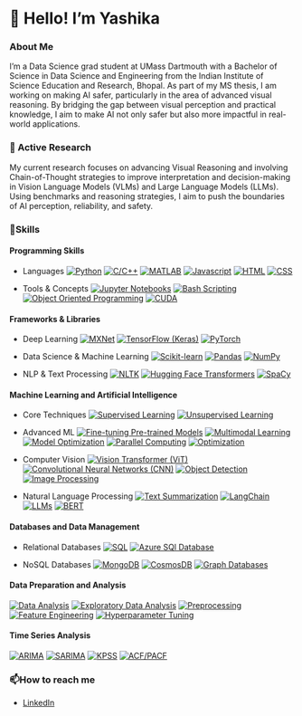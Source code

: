 # 👋 Hello! I’m Yashika

### About Me

I’m a Data Science grad student at UMass Dartmouth with a Bachelor of Science in Data Science and Engineering from the Indian Institute of Science Education and Research, Bhopal. As part of my MS thesis, I am working on making AI safer, particularly in the area of advanced visual reasoning. By bridging the gap between visual perception and practical knowledge, I aim to make AI not only safer but also more impactful in real-world applications.

### 🔭 Active Research
My current research focuses on advancing Visual Reasoning and involving Chain-of-Thought strategies to improve interpretation and decision-making in Vision Language Models (VLMs) and Large Language Models (LLMs). Using benchmarks and reasoning strategies, I aim to push the boundaries of AI perception, reliability, and safety.

### 🌱Skills

#### Programming Skills
- Languages
[![Python](https://img.shields.io/badge/Python-green)](https://github.com/yashikapatil27/CodeDaily)
[![C/C++](https://img.shields.io/badge/C/C++-green)](https://github.com/yashikapatil27/CodeDaily)
[![MATLAB](https://img.shields.io/badge/MATLAB-green)](https://github.com/yashikapatil27/VFA-T1-Mapping-using-Derivative-Free-Optimization-techniques)
[![Javascript](https://img.shields.io/badge/Javascript-green)](https://github.com/yashikapatil27/CIS568-Data-Visualization)
[![HTML](https://img.shields.io/badge/HTML-green)](https://github.com/yashikapatil27/Visualization-of-Mass-Shootings-in-USA)
[![CSS](https://img.shields.io/badge/CSS-green)](https://github.com/yashikapatil27/Visualization-of-Mass-Shootings-in-USA)

- Tools & Concepts
[![Jupyter Notebooks](https://img.shields.io/badge/Jupyter_Notebooks-green)](https://github.com/yashikapatil27/CIS520-High-Performance-Scientific-Computing/tree/main)
[![Bash Scripting](https://img.shields.io/badge/Bash_Scripting-green)](https://github.com/yashikapatil27/CIS520-High-Performance-Scientific-Computing/tree/main)
[![Object Oriented Programming](https://img.shields.io/badge/Object%20Oriented%20Programming-green)](https://github.com/yashikapatil27/Sign-Language-Recognition/blob/main/Sign_Language_Recognition.ipynb)
[![CUDA](https://img.shields.io/badge/CUDA-green)](https://github.com/yashikapatil27/Sign-Language-Recognition/blob/main/Sign_Language_Recognition.ipynb)

#### Frameworks & Libraries
- Deep Learning
[![MXNet](https://img.shields.io/badge/MXNet-blue)](https://github.com/yashikapatil27/MXNet-Vs.-TensorFlow-A-Comparative-Analysis-for-Intel-Image-Classification)
[![TensorFlow (Keras)](https://img.shields.io/badge/TensorFlow-blue)](https://github.com/yashikapatil27/MXNet-Vs.-TensorFlow-A-Comparative-Analysis-for-Intel-Image-Classification)
[![PyTorch](https://img.shields.io/badge/PyTorch-blue)](https://github.com/yashikapatil27/Sign-Language-Recognition/blob/main/Sign_Language_Recognition.ipynb)

- Data Science & Machine Learning
[![Scikit-learn](https://img.shields.io/badge/Scikit%20-learn-%23006400)](https://github.com/yashikapatil27/Consumer-Complaint-Classification/tree/main/CODE/Phase1)
[![Pandas](https://img.shields.io/badge/Pandas-%23006400)](https://github.com/yashikapatil27/Consumer-Complaint-Classification/tree/main/CODE/Phase1)
[![NumPy](https://img.shields.io/badge/NumPy-%23006400)](https://github.com/yashikapatil27/Consumer-Complaint-Classification/tree/main/CODE/Phase1)

- NLP & Text Processing
[![NLTK](https://img.shields.io/badge/NLTK-%23006400)](https://github.com/yashikapatil27/Consumer-Complaint-Classification/tree/main/CODE/Phase1)
[![Hugging Face Transformers](https://img.shields.io/badge/Hugging%20Face%20Transformers-%23006400)](https://github.com/yashikapatil27/Multimedia-Automatic-Misogyny-Detection-MAMI)
[![SpaCy](https://img.shields.io/badge/SpaCy-%23006400)]()


#### Machine Learning and Artificial Intelligence
- Core Techniques
[![Supervised Learning](https://img.shields.io/badge/Supervised%20Learning-%23006400)](https://github.com/yashikapatil27/Multimedia-Automatic-Misogyny-Detection-MAMI)
[![Unsupervised Learning](https://img.shields.io/badge/Unsupervised%20Learning-%23006400)](https://github.com/yashikapatil27/Unsupervised-Learning-on-Chicago-Crime-Dataset)

- Advanced ML
[![Fine-tuning Pre-trained Models](https://img.shields.io/badge/Fine--tuning%20Pre--trained%20Models-%23006400)](https://github.com/yashikapatil27/Multimedia-Automatic-Misogyny-Detection-MAMI)
[![Multimodal Learning](https://img.shields.io/badge/Multimodal%20Learning-%23006400)](https://github.com/yashikapatil27/Multimedia-Automatic-Misogyny-Detection-MAMI)
[![Model Optimization](https://img.shields.io/badge/Model%20Optimization-%23006400)](https://github.com/yashikapatil27/Sign-Language-Recognition/blob/main/Sign_Language_Recognition.ipynb)
[![Parallel Computing](https://img.shields.io/badge/Parallel%20Computing-%23006400)](https://github.com/yashikapatil27/Human-Detection-in-Video-with-Parallel-Processing)
[![Optimization](https://img.shields.io/badge/Optimization-%23006400)](https://github.com/yashikapatil27/VFA-T1-Mapping-using-Derivative-Free-Optimization-techniques)


<!--[![Computer Vision](https://img.shields.io/badge/Computer%20Vision-red)](https://github.com/yashikapatil27/Computer-Vision)-->
- Computer Vision
[![Vision Transformer (ViT)](https://img.shields.io/badge/Vision%20Transformer%20(ViT)-%23006400)](https://github.com/yashikapatil27/Multimedia-Automatic-Misogyny-Detection-MAMI)
[![Convolutional Neural Networks (CNN)](https://img.shields.io/badge/CNN-%23006400)](https://github.com/yashikapatil27/MXNet-Vs.-TensorFlow-A-Comparative-Analysis-for-Intel-Image-Classification)
[![Object Detection](https://img.shields.io/badge/Object%20Detection-%23006400)](https://github.com/yashikapatil27/Human-Detection-in-Video-with-Parallel-Processing)
[![Image Processing](https://img.shields.io/badge/Image%20Processing-%23006400)](https://github.com/yashikapatil27/VFA-T1-Mapping-using-Derivative-Free-Optimization-techniques)

<!--[![Natual Language Processing](https://img.shields.io/badge/Computer%20Vision-red)](https://github.com/yashikapatil27/Computer-Vision)-->
- Natural Language Processing
[![Text Summarization](https://img.shields.io/badge/Text%20Summarization-%23006400)](https://github.com/yashikapatil27/RAG-vs.-NLP-for-Text-Summarization-Question-Answering)
[![LangChain](https://img.shields.io/badge/LangChain-%23006400)](https://github.com/yashikapatil27/RAG-vs.-NLP-for-Text-Summarization-Question-Answering)
[![LLMs](https://img.shields.io/badge/LLMs-%23006400)](https://github.com/yashikapatil27/RAG-vs.-NLP-for-Text-Summarization-Question-Answering)
[![BERT](https://img.shields.io/badge/BERT-%23006400)](https://github.com/yashikapatil27/Multimedia-Automatic-Misogyny-Detection-MAMI)


#### Databases and Data Management

- Relational Databases
[![SQL](https://img.shields.io/badge/SQL-%23008B8B)](https://github.com/yashikapatil27/CIS552-Database-Design)
[![Azure SQl Database](https://img.shields.io/badge/Azure_SQL_Database-%23008B8B)](https://github.com/yashikapatil27/CIS552-Database-Design)

- NoSQL Databases
[![MongoDB](https://img.shields.io/badge/MongoDB-%23008B8B)](https://github.com/yashikapatil27/Calorie-Counter-Application)
[![CosmosDB](https://img.shields.io/badge/CosmosDB-%23008B8B)](https://github.com/yashikapatil27/CIS552-Database-Design)
[![Graph Databases](https://img.shields.io/badge/Graph_Databases-%23008B8B)](https://github.com/yashikapatil27/CIS552-Database-Design)

#### Data Preparation and Analysis

[![Data Analysis](https://img.shields.io/badge/Data%20Analysis-%23B8860B)](https://github.com/yashikapatil27/Unsupervised-Learning-on-Chicago-Crime-Dataset)
[![Exploratory Data Analysis](https://img.shields.io/badge/EDA-%23B8860B)](https://github.com/yashikapatil27/Unsupervised-Learning-on-Chicago-Crime-Dataset)
[![Preprocessing](https://img.shields.io/badge/Preprocessing-%23B8860B)](https://github.com/yashikapatil27/Unsupervised-Learning-on-Chicago-Crime-Dataset)
[![Feature Engineering](https://img.shields.io/badge/Feature_Engineering-%23B8860B)](https://github.com/yashikapatil27/Unsupervised-Learning-on-Chicago-Crime-Dataset)
[![Hyperparameter Tuning](https://img.shields.io/badge/Hyperparameter%20Tuning-%23B8860B)](https://github.com/yashikapatil27/Consumer-Complaint-Classification/tree/main)

#### Time Series Analysis

[![ARIMA](https://img.shields.io/badge/ARIMA-purple)](https://github.com/yashikapatil27/Time-Series-Analysis-and-Forecasting)
[![SARIMA](https://img.shields.io/badge/SARIMA-purple)](https://github.com/yashikapatil27/Time-Series-Analysis-and-Forecasting)
[![KPSS](https://img.shields.io/badge/KPSS-purple)](https://github.com/yashikapatil27/Time-Series-Analysis-and-Forecasting)
[![ACF/PACF](https://img.shields.io/badge/ACF/PACF-purple)](https://github.com/yashikapatil27/Time-Series-Analysis-and-Forecasting)

<!--
### 🏆 Achievements
[![LeetCode badge](https://img.shields.io/badge/LeetCode-Profile-orange?logo=leetcode)](https://leetcode.com/your_username)  
 You can add more badges as needed, like: 
[![LeetCode Problems Solved](https://img.shields.io/badge/Solved_Problems-500%2B-brightgreen)]
-->

### 📫How to reach me

- [LinkedIn](https://www.linkedin.com/in/yashika--patil/)


<!--
**yashikapatil27/yashikapatil27** is a ✨ _special_ ✨ repository because its `README.md` (this file) appears on your GitHub profile.

Here are some ideas to get you started:

- 🔭 I’m currently working on ...
- 🌱 I’m currently learning ...
- 👯 I’m looking to collaborate on ...
- 🤔 I’m looking for help with ...
- 💬 Ask me about ...
- 📫 How to reach me: ...
- 😄 Pronouns: ...
- ⚡ Fun fact: ...
-->
